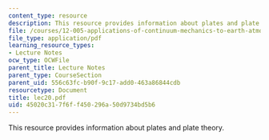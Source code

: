 ```yaml
---
content_type: resource
description: This resource provides information about plates and plate theory.
file: /courses/12-005-applications-of-continuum-mechanics-to-earth-atmospheric-and-planetary-sciences-spring-2006/45020c317f6ff450296a50d9734bd5b6_lec20.pdf
file_type: application/pdf
learning_resource_types:
- Lecture Notes
ocw_type: OCWFile
parent_title: Lecture Notes
parent_type: CourseSection
parent_uid: 556c63fc-b90f-9c17-add0-463a86844cdb
resourcetype: Document
title: lec20.pdf
uid: 45020c31-7f6f-f450-296a-50d9734bd5b6
---
```

This resource provides information about plates and plate theory.

